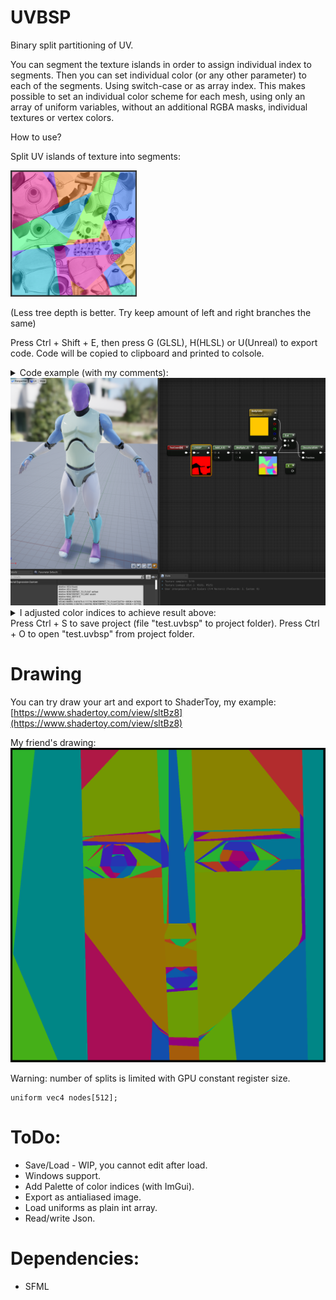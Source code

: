 # UVBSP

Binary split partitioning of UV.

You can segment the texture islands in order to assign individual index to segments. Then you can set individual color (or any other parameter) to each of the segments. Using switch-case or as array index.
This makes possible to set an individual color scheme for each mesh, using only an array of uniform variables, without an additional RGBA masks, individual textures or vertex colors.

How to use?

Split UV islands of texture into segments:

<img src="readme_images/img_unrealguy_AO_texture.png"  width=40%>

(Less tree depth is better. Try keep amount of left and right branches the same)

Press Ctrl + Shift + E, then press G (GLSL), H(HLSL) or U(Unreal) to export code.
Code will be copied to clipboard and printed to colsole.

<details>
<summary>Code example (with my comments):</summary>

```
/////// START_UVBSP_GENERATED_SHADER ////////

#define IVEC4 int4
#define VEC2 float2
#define REINTERPRET_TO_FLOAT(x) asfloat(x)
#define REINTERPRET_TO_UINT(x) asuint(x)

// pos bits, dir bits, left, right indices: 
// node(less than 0) or color(greater equal 0)
IVEC4 nodes[27] = {
/*0*/   IVEC4(-1092754264, -1089634839, -10, -1),
/*1*/   IVEC4(1058094944, -1072292208, -2, -8),
/*2*/   IVEC4(1062248336, 1058970123, -5, -3),
/*3*/   IVEC4(1051469292, -1060331344, -4, 1), // 1 head
/*4*/   IVEC4(1048425202, -1079215180, 2, 1), // 2 chest
/*5*/   IVEC4(1086720384, 1036413919, -6, -7),
/*6*/   IVEC4(1067520828, 1062310698, 3, 0), // 3 fingers
/*7*/   IVEC4(1063892926, 1076116367, 3, 4), // 4 - hand, press
/*8*/   IVEC4(1088970856, 1030642176, -9, 5), // 5 - arm up
/*9*/   IVEC4(-886531122, -1283457024, 6, 7), // 6 toes, 7 arm low
/*10*/  IVEC4(1094710630, 1031102317, -11, -18),
/*11*/  IVEC4(1070379715, 1064515338, -12, -15),
/*12*/  IVEC4(1083187336, 1048650279, -13, -14),
/*13*/  IVEC4(1050460631, -1074426496, 8, 8), // 8 heels, feet
/*14*/  IVEC4(1044121276, -1080987739, 8, 6),
/*15*/  IVEC4(1050897851, -1061775376, -17, -16),
/*16*/  IVEC4(-1086914499, -1086510399, 8, 9), // 9 leg low
/*17*/  IVEC4(1052821457, 1115925890, 10, 11), // 10 koleni inside, 11 leg up
/*18*/  IVEC4(1067175906, 1058195895, -19, -24),
/*19*/  IVEC4(1092294764, 1031963397, -20, -21),
/*20*/  IVEC4(1050117916, -1059271926, -23, 3),
/*21*/  IVEC4(1056852352, -1045654728, -22, 3),
/*22*/  IVEC4(1069108962, 1058825369, 3, 12), // 12 hip
/*23*/  IVEC4(1072525436, 1052311783, 11, 12),
/*24*/  IVEC4(1057632580, 1066833677, -25, -26),
/*25*/  IVEC4(-1099055552, -1086038705, 12, 4),
/*26*/  IVEC4(-1067681979, -1109768931, 12, 2)
};


  int currentIndex = 0;
  for(int iteration = 0; iteration < 6; ++iteration) {
    VEC2 pos = VEC2(REINTERPRET_TO_FLOAT(nodes[currentIndex].x), 0.0);
    VEC2 tangent = VEC2(REINTERPRET_TO_FLOAT(nodes[currentIndex].y), 1.0);
    bool isLeftPixel = dot(pos - uv, tangent) < 0.0;
    int indexOfProperSide = isLeftPixel ? nodes[currentIndex].z : nodes[currentIndex].w;

    if(indexOfProperSide < 0) {
      currentIndex = -indexOfProperSide;
    } else {
      return indexOfProperSide;
    }
  }
  return 0;

#undef IVEC4
#undef VEC2
#undef REINTERPRET_TO_FLOAT
#undef REINTERPRET_TO_UINT
/////// END_UVBSP_GENERATED_SHADER ////////

// Result of function is color (or other parameter) index.
// Use it in switch-case or as array index.

// You can use it with rainbow function like this:
// const float pi_div3 = 1.047197551;
// vec3 rainbow(float val){
//   vec3 result = vec3(sin(val), sin(val + pi_div3), sin(val + pi_div3 * 2.0));
//   return result * result;
// }

```
</details>
<img src="readme_images/img_unrealguy_BSP_screenshot.png">
<details>

<summary>I adjusted color indices to achieve result above:</summary>

```
VEC4(0.380891, 0.601679, 0.111719, REINTERPRET_TO_FLOAT(32774 * 65536 + 32769)),
VEC4(0.565569, 0.330703, 2.003758, REINTERPRET_TO_FLOAT(32784 * 65536 + 32770)),
VEC4(0.250003, 0.350378, 0.471642, REINTERPRET_TO_FLOAT(32771 * 65536 + 32772)),
VEC4(0.356686, 0.462166, -0.749682, REINTERPRET_TO_FLOAT(0 * 65536 + 1)),
VEC4(0.364754, 0.175988, -6.539556, REINTERPRET_TO_FLOAT(32773 * 65536 + 2)),
VEC4(0.336963, 0.120540, -1.356440, REINTERPRET_TO_FLOAT(1 * 65536 + 2)),
VEC4(0.720663, 0.834199, 0.946730, REINTERPRET_TO_FLOAT(32775 * 65536 + 32778)),
VEC4(0.906237, 0.820784, -1.200455, REINTERPRET_TO_FLOAT(32776 * 65536 + 3)),
VEC4(0.781625, 0.923630, -2.506680, REINTERPRET_TO_FLOAT(4 * 65536 + 32777)),
VEC4(0.854241, 0.920947, 0.245704, REINTERPRET_TO_FLOAT(0 * 65536 + 5)),
VEC4(0.456197, 0.785906, -5.706050, REINTERPRET_TO_FLOAT(32779 * 65536 + 32781)),
VEC4(0.362065, 0.798427, -8.016128, REINTERPRET_TO_FLOAT(32780 * 65536 + 0)),
VEC4(0.053670, 0.666963, 0.612140, REINTERPRET_TO_FLOAT(6 * 65536 + 0)),
VEC4(0.599636, 0.682166, 0.058680, REINTERPRET_TO_FLOAT(32782 * 65536 + 32783)),
VEC4(0.527020, 0.918264, -0.703834, REINTERPRET_TO_FLOAT(0 * 65536 + 7)),
VEC4(0.803141, 0.569483, -4.655283, REINTERPRET_TO_FLOAT(8 * 65536 + 0)),
VEC4(0.709905, 0.519402, 3.122803, REINTERPRET_TO_FLOAT(32785 * 65536 + 32787)),
VEC4(0.775349, 0.480053, -2.394145, REINTERPRET_TO_FLOAT(8 * 65536 + 32786)),
VEC4(0.857827, 0.387939, 0.124695, REINTERPRET_TO_FLOAT(9 * 65536 + 10)),
VEC4(0.588878, 0.544443, 0.072449, REINTERPRET_TO_FLOAT(32788 * 65536 + 10)),
VEC4(0.509986, 0.570378, 1.077365, REINTERPRET_TO_FLOAT(0 * 65536 + 0))
```
</details>
Press Ctrl + S to save project (file "test.uvbsp" to project folder).
Press Ctrl + O to open "test.uvbsp" from project folder.

# Drawing

You can try draw your art and export to ShaderToy, my example:
[https://www.shadertoy.com/view/sltBz8](https://www.shadertoy.com/view/sltBz8)

My friend's drawing:
![my friends's drawing](readme_images/img_friends_drawing1.png)

Warning: number of splits is limited with GPU constant register size.

```
uniform vec4 nodes[512];
```

# ToDo:

- Save/Load - WIP, you cannot edit after load.
- Windows support.
- Add Palette of color indices (with ImGui).
- Export as antialiased image.
- Load uniforms as plain int array.
- Read/write Json.

# Dependencies:

- SFML
